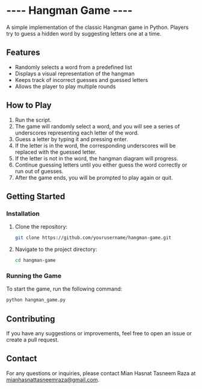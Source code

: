 # ---- Hangman Game ----

A simple implementation of the classic Hangman game in Python. Players try to guess a hidden word by suggesting letters one at a time.

## Features
  - Randomly selects a word from a predefined list
  - Displays a visual representation of the hangman
  - Keeps track of incorrect guesses and guessed letters
  - Allows the player to play multiple rounds

## How to Play
  1. Run the script.
  2. The game will randomly select a word, and you will see a series of underscores representing each letter of the word.
  3. Guess a letter by typing it and pressing enter.
  4. If the letter is in the word, the corresponding underscores will be replaced with the guessed letter.
  5. If the letter is not in the word, the hangman diagram will progress.
  6. Continue guessing letters until you either guess the word correctly or run out of guesses.
  7. After the game ends, you will be prompted to play again or quit.


## Getting Started

### Installation

1. Clone the repository:
    ```bash
    git clone https://github.com/yourusername/hangman-game.git
    ```
2. Navigate to the project directory:
    ```bash
    cd hangman-game
    ```

### Running the Game

To start the game, run the following command:
```bash
python hangman_game.py
```

## Contributing
If you have any suggestions or improvements, feel free to open an issue or create a pull request.

## Contact
For any questions or inquiries, please contact Mian Hasnat Tasneem Raza at mianhasnattasneemraza@gmail.com.
